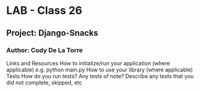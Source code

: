 # LAB - Class 26

## Project: Django-Snacks

### Author: Cody De La Torre

Links and Resources
How to initialize/run your application (where applicable)
e.g. python main.py
How to use your library (where applicable)
Tests
How do you run tests?
Any tests of note?
Describe any tests that you did not complete, skipped, etc